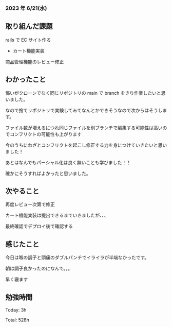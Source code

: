 ### 2023 年 6/21(水)

## 取り組んだ課題

rails で EC サイト作る

- カート機能実装

商品管理機能のレビュー修正

## わかったこと

怖いがクローンでなく同じリポジトリの main で branch をきり作業したいと思いました。

なので捨てリポジトリで実験してみてなんとかできそうなので次からはそうします。

ファイル数が増えるにつれ同じファイルを別ブランチで編集する可能性は高いのでコンフリクトの可能性も上がります

今のうちにわざとコンフリクトを起こし修正する力を身につけていきたいと思いました！

あとはなんでもパーシャル化は良く無いことも学びました！！

確かにそうすればよかったと思いました。

## 次やること

再度レビュー次第で修正

カート機能実装は提出できるまでいきましたが、、、

最終確認でデプロイ後で確認する

## 感じたこと

今日は喉の調子と頭痛のダブルパンチでイライラが半端なかったです。

朝は調子良かったのになんで。。。

早く寝ます

## 勉強時間

Today: 3h

Total: 528h
